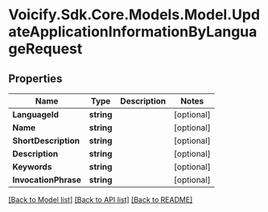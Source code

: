# Voicify.Sdk.Core.Models.Model.UpdateApplicationInformationByLanguageRequest
## Properties

Name | Type | Description | Notes
------------ | ------------- | ------------- | -------------
**LanguageId** | **string** |  | [optional] 
**Name** | **string** |  | [optional] 
**ShortDescription** | **string** |  | [optional] 
**Description** | **string** |  | [optional] 
**Keywords** | **string** |  | [optional] 
**InvocationPhrase** | **string** |  | [optional] 

[[Back to Model list]](../README.md#documentation-for-models) [[Back to API list]](../README.md#documentation-for-api-endpoints) [[Back to README]](../README.md)

